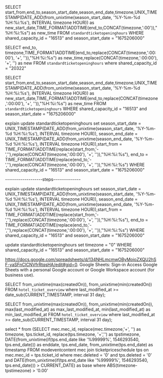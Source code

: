 SELECT start_from,end_to,season_start_date,season_end_date,timezone,UNIX_TIMESTAMP(DATE_ADD(from_unixtime(season_start_date, '%Y-%m-%d %H:%i:%s'), INTERVAL timezone HOUR)) as new_start_date,TIME_FORMAT(ADDTIME(end_to,CONCAT(timezone,':00')),"%H:%i:%s") as new_time FROM `standardticketopeninghours` WHERE shared_capacity_id = "16513" and season_start_date = "1675206000"
 
SELECT end_to, timezone,TIME_FORMAT(ADDTIME(end_to,replace(CONCAT(timezone,':00:00'), '+', '')),"%H:%i:%s") as new_time,replace(CONCAT(timezone,':00:00'), '+', '') as new  FROM `standardticketopeninghours` where shared_capacity_id = "20322"
 
SELECT start_from,end_to,season_start_date,season_end_date,timezone,UNIX_TIMESTAMP(DATE_ADD(from_unixtime(season_start_date, '%Y-%m-%d %H:%i:%s'), INTERVAL timezone HOUR)) as new_start_date,TIME_FORMAT(ADDTIME(end_to,replace(CONCAT(timezone,':00:00'), '+', '')),"%H:%i:%s") as new_time FROM `standardticketopeninghours` WHERE shared_capacity_id = "16513" and season_start_date = "1675206000"
 
explain update standardticketopeninghours set season_start_date = UNIX_TIMESTAMP(DATE_ADD(from_unixtime(season_start_date, '%Y-%m-%d %H:%i:%s'), INTERVAL timezone HOUR)), season_end_date = UNIX_TIMESTAMP(DATE_ADD(from_unixtime(season_end_date, '%Y-%m-%d %H:%i:%s'), INTERVAL timezone HOUR)),start_from = TIME_FORMAT(ADDTIME(replace(start_from,'-',''),replace(CONCAT(timezone,':00:00'), '+', '')),"%H:%i:%s"), end_to = TIME_FORMAT(ADDTIME(replace(end_to,'-',''),replace(CONCAT(timezone,':00:00'), '+', '')),"%H:%i:%s") WHERE shared_capacity_id = "16513" and season_start_date = "1675206000"
 
-------------------steps--------------
 
explain update standardticketopeninghours set season_start_date = UNIX_TIMESTAMP(DATE_ADD(from_unixtime(season_start_date, '%Y-%m-%d %H:%i:%s'), INTERVAL timezone HOUR)), season_end_date = UNIX_TIMESTAMP(DATE_ADD(from_unixtime(season_end_date, '%Y-%m-%d %H:%i:%s'), INTERVAL timezone HOUR)),start_from = TIME_FORMAT(ADDTIME(replace(start_from,'-',''),replace(CONCAT(timezone,':00:00'), '+', '')),"%H:%i:%s"), end_to = TIME_FORMAT(ADDTIME(replace(end_to,'-',''),replace(CONCAT(timezone,':00:00'), '+', '')),"%H:%i:%s") WHERE shared_capacity_id = "16513" and season_start_date = "1675206000"
 
update standardticketopeninghours set timezone = "0" WHERE shared_capacity_id = "16513" and season_start_date = "1675206000"
 
 
 
 
https://docs.google.com/spreadsheets/d/134NHLmcmwOByMoioZXQU2hSF-yaSFnClCNVfrRtqsHA/edit#gid=0.
Google Sheets: Sign-in
Access Google Sheets with a personal Google account or Google Workspace account (for business use).
 
SELECT from_unixtime(max(createdOn)), from_unixtime(min(createdOn)) FROM `hotel_ticket_overview` where last_modified_at >= date_sub(CURRENT_TIMESTAMP, interval 31 day);
 
SELECT from_unixtime(max(createdOn)), from_unixtime(min(createdOn)), max(last_modified_at) as max_last_modified_at, min(last_modified_at) as min_last_modified_at FROM `hotel_ticket_overview` where last_modified_at >= date_sub(CURRENT_TIMESTAMP, interval 31 day);
 

select * from (SELECT mec.mec_id, replace(mec.timezone,'+', '') as timezone, tps.ticket_id, replace(tps.timezone, '+','') as tpstimezone, DATE(from_unixtime(if(tps.end_date like '%99999%', 1546293540, tps.end_date))) as enddate, tps.end_date, from_unixtime(tps.end_date) as timestamp FROM modeventcontent mec join ticketpriceschedule tps on mec.mec_id = tps.ticket_id where mec.deleted = '0' and tps.deleted = '0' and DATE(from_unixtime(if(tps.end_date like '%99999%', 1546293540, tps.end_date))) > CURRENT_DATE) as base where ABS(timezone-tpstimezone) > '0.00'
